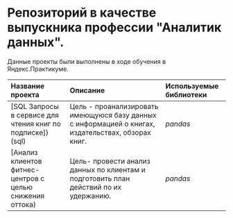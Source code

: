 # Репозиторий в качестве выпускника профессии "Аналитик данных".

Данные проекты были выполнены в ходе обучения в Яндекс.Практикуме.


| Название проекта | Описание | Используемые библиотеки | 
| :---------------------- | :---------------------- | :---------------------- |
| [SQL Запросы в сервисе для чтения книг по подписке])(sql) | Цель - проанализировать имеющуюся базу данных с информацией о книгах, издательствах, обзорах книг.| *pandas* |
| [Анализ клиентов фитнес-центров с целью снижения оттока) | Цель- провести анализ данных по клиентам и подготовить план действий по их удержанию.| *pandas* |
